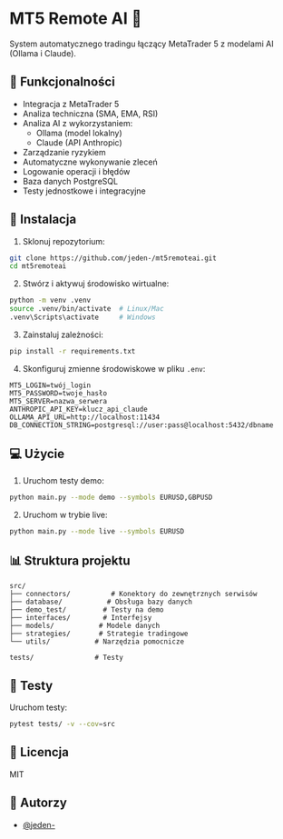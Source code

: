 # MT5 Remote AI 🤖

System automatycznego tradingu łączący MetaTrader 5 z modelami AI (Ollama i Claude).

## 🎯 Funkcjonalności

- Integracja z MetaTrader 5
- Analiza techniczna (SMA, EMA, RSI)
- Analiza AI z wykorzystaniem:
  - Ollama (model lokalny)
  - Claude (API Anthropic)
- Zarządzanie ryzykiem
- Automatyczne wykonywanie zleceń
- Logowanie operacji i błędów
- Baza danych PostgreSQL
- Testy jednostkowe i integracyjne

## 🚀 Instalacja

1. Sklonuj repozytorium:
```bash
git clone https://github.com/jeden-/mt5remoteai.git
cd mt5remoteai
```

2. Stwórz i aktywuj środowisko wirtualne:
```bash
python -m venv .venv
source .venv/bin/activate  # Linux/Mac
.venv\Scripts\activate     # Windows
```

3. Zainstaluj zależności:
```bash
pip install -r requirements.txt
```

4. Skonfiguruj zmienne środowiskowe w pliku `.env`:
```
MT5_LOGIN=twój_login
MT5_PASSWORD=twoje_hasło
MT5_SERVER=nazwa_serwera
ANTHROPIC_API_KEY=klucz_api_claude
OLLAMA_API_URL=http://localhost:11434
DB_CONNECTION_STRING=postgresql://user:pass@localhost:5432/dbname
```

## 💻 Użycie

1. Uruchom testy demo:
```bash
python main.py --mode demo --symbols EURUSD,GBPUSD
```

2. Uruchom w trybie live:
```bash
python main.py --mode live --symbols EURUSD
```

## 📊 Struktura projektu

```
src/
├── connectors/          # Konektory do zewnętrznych serwisów
├── database/           # Obsługa bazy danych
├── demo_test/         # Testy na demo
├── interfaces/        # Interfejsy
├── models/           # Modele danych
├── strategies/       # Strategie tradingowe
└── utils/           # Narzędzia pomocnicze

tests/               # Testy
```

## 🧪 Testy

Uruchom testy:
```bash
pytest tests/ -v --cov=src
```

## 📝 Licencja

MIT

## 👥 Autorzy

- [@jeden-](https://github.com/jeden-) 